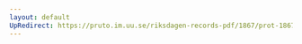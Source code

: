 ```yaml
---
layout: default
UpRedirect: https://pruto.im.uu.se/riksdagen-records-pdf/1867/prot-1867--ak--406/prot-1867--ak--406_011.pdf
---
```

